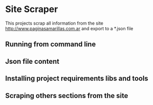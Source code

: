# Site Scraper 

This projects scrap all information from the site http://www.paginasamarillas.com.ar
and export to a *.json file 

## Running from command line

## Json file content

## Installing project requirements libs and tools

## Scraping others sections from the site 